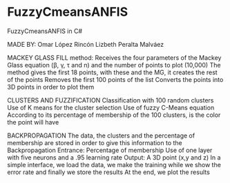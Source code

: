 # FuzzyCmeansANFIS
FuzzyCmeansANFIS in C#

MADE BY:
Omar López Rincón
Lizbeth Peralta Malváez

MACKEY GLASS
FILL method:
Receives the four parameters of the Mackey Glass equation (β, γ, τ and n) and the number of points to plot (10,000)
The method gives the first 18 points, with these and the MG, it creates the rest of the points
Removes the first 100 points of the list
Converts the points into 3D points in order to plot them

CLUSTERS AND FUZZIFICATION
Classification with 100 random clusters
Use of K means for the cluster selection
Use of fuzzy C-Means equation
According to its percentage of membership of the 100 clusters, is the color the point will have

BACKPROPAGATION
The data, the clusters and the percentage of membership are stored in order to give this information to the Backpropagation
Entrance: Percentage of membership
Use of one layer with five neurons and a .95 learning rate
Output: A 3D point (x,y and z)
In a simple interface, we load the data, we make the training while we show the error rate and finally we store the results
At the end, we plot the results
